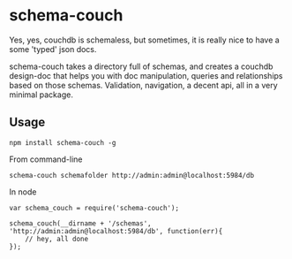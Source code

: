 schema-couch
=============

Yes, yes, couchdb is schemaless, but sometimes, it is really nice to have a some 'typed' json docs.

schema-couch takes a directory full of schemas, and creates a couchdb design-doc that helps you with
doc manipulation, queries and relationships based on those schemas. Validation, navigation, a decent api, all in a
very minimal package.

Usage
-----

```npm install schema-couch -g```

From command-line

```schema-couch schemafolder http://admin:admin@localhost:5984/db```

In node

    var schema_couch = require('schema-couch');

    schema_couch(__dirname + '/schemas', 'http://admin:admin@localhost:5984/db', function(err){
        // hey, all done
    });


